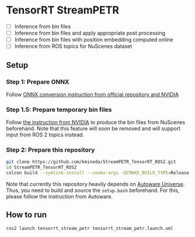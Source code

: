 # TensorRT StreamPETR

- [ ] Inference from bin files
- [ ] Inference from bin files and apply appropriate post processing
- [ ] Inference from bin files with position embedding computed online
- [ ] Inference from ROS topics for NuScenes dataset

## Setup

### Step 1: Prepare ONNX

Follow [ONNX conversion instruction from official repository and NVIDIA](https://github.com/NVIDIA/DL4AGX/blob/9a4f60c2847d32e81372b9a2165299a3b65eabf1/AV-Solutions/streampetr-trt/conversion/README.md)

### Step 1.5: Prepare temporary bin files

Follow [the instruction from NVIDIA](https://github.com/NVIDIA/DL4AGX/tree/master/AV-Solutions/streampetr-trt/inference_app#data-preparation) to produce the bin files from NuScenes beforehand. Note that this feature will soon be removed and will support input from ROS 2 topics instead.

### Step 2: Prepare this repository

```bash
git clone https://github.com/kminoda/StreamPETR_TensorRT_ROS2.git
cd StreamPETR_TensorRT_ROS2
colcon build --symlink-install --cmake-args -DCMAKE_BUILD_TYPE=Release
```

Note that currently this repository heavily depends on [Autoware Universe](https://github.com/autowarefoundation/autoware.universe). Thus, you need to build and source the `setup.bash` beforehand. For this, please follow the instruction from Autoware.

## How to run

```bash
ros2 launch tensorrt_stream_petr tensorrt_stream_petr.launch.xml
```

